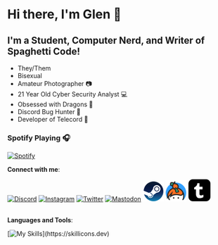 # Hi there, I'm Glen 👋

## I'm a Student, Computer Nerd, and Writer of Spaghetti Code!

- They/Them
- Bisexual
- Amateur Photographer 📷
- 21 Year Old Cyber Security Analyst 💻
- Obsessed with Dragons 🐉
- Discord Bug Hunter 🐛
- Developer of Telecord 💾

### Spotify Playing 🎧

[![Spotify](https://novatorem.glenmerlin.vercel.app/api/spotify)](https://open.spotify.com/user/glenmerlin)

**Connect with me**:

[![Discord](https://skillicons.dev/icons?i=discord)](https://discord.gg/BG9dU9Z)
[![Instagram](https://skillicons.dev/icons?i=instagram)](https://instagram.com/realglenmerlin)
[![Twitter](https://skillicons.dev/icons?i=twitter)](https://twitter.com/RealGlenMerlin)
[![Mastodon](https://skillicons.dev/icons?i=mastodon)](https://mastodon.social/@GlenMerlin)
[<img alt="GlenMerlin | Steam" src="./Images/steam.png" />][steam]
[<img alt="GlenMerlin | Keybase" src="./Images/keybase.png" />][keybase]
[<img alt="GlenMerlin | Tumblr" src="./Images/tumblr.png" />][tumblr]
</br>
</br>

**Languages and Tools**:

[![My Skills](https://skillicons.dev/icons?i=ts,html,css,cpp,python,mongodb,nodejs,vue,wordpress,linux,vscode,)](https://skillicons.dev)

[steam]: https://steamcommunity.com/id/GlenMerlin/
[keybase]: https://keybase.io/GlenMerlin
[tumblr]: https://glenmerlin.tumblr.com